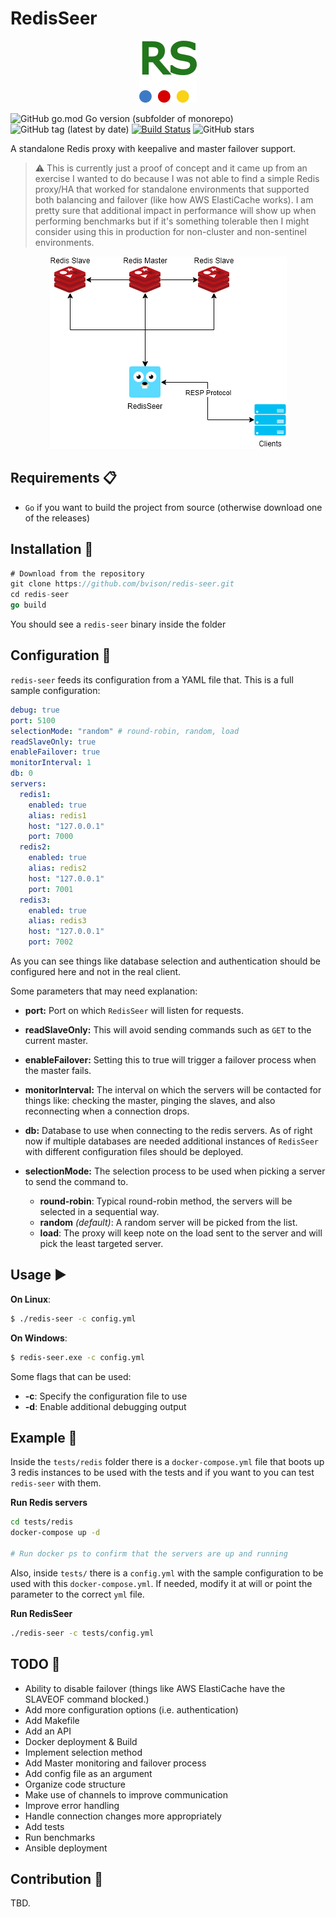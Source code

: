 # RedisSeer

<div style="text-align:center"><img src="./doc/logo.png"></div>

![GitHub go.mod Go version (subfolder of monorepo)](https://img.shields.io/github/go-mod/go-version/bvisonl/redis-seer) ![GitHub tag (latest by date)](https://img.shields.io/github/v/tag/bvisonl/redis-seer) [![Build Status](https://travis-ci.com/bvisonl/redis-seer.svg?token=HCrJv9pAbBM8v4eissjP&branch=master)](https://travis-ci.com/bvisonl/redis-seer) ![GitHub stars](https://img.shields.io/github/stars/bvisonl/redis-seer)

A standalone Redis proxy with keepalive and master failover support.

> :warning: This is currently just a proof of concept and it came up from an exercise I wanted to do because I was not able to find a simple Redis proxy/HA that worked for standalone environments that supported both balancing and failover (like how AWS ElastiCache works). I am pretty sure that additional impact in performance will show up when performing benchmarks but if it's something tolerable then I might consider using this in production for non-cluster and non-sentinel environments.

<div style="text-align:center"><img src="./doc/diagrams/redis-seer-sample.png"></div>

## Requirements :clipboard:

* `Go` if you want to build the project from source (otherwise download one of the releases)


## Installation :construction:
```go
# Download from the repository
git clone https://github.com/bvison/redis-seer.git
cd redis-seer
go build
```

You should see a `redis-seer` binary inside the folder

## Configuration :customs:

`redis-seer` feeds its configuration from a YAML file  that. This is a full sample configuration:

```yaml
debug: true
port: 5100
selectionMode: "random" # round-robin, random, load
readSlaveOnly: true
enableFailover: true
monitorInterval: 1
db: 0
servers:
  redis1:
    enabled: true
    alias: redis1
    host: "127.0.0.1"
    port: 7000
  redis2:
    enabled: true
    alias: redis2
    host: "127.0.0.1"
    port: 7001
  redis3:
    enabled: true
    alias: redis3
    host: "127.0.0.1"
    port: 7002
```

As you can see things like database selection and authentication should be configured here and not in the real client.

Some parameters that may need explanation:

* **port:** Port on which `RedisSeer` will listen for requests.

* **readSlaveOnly:** This will avoid sending commands such as `GET` to the current master.

* **enableFailover:** Setting this to true will trigger a failover process when the master fails.

* **monitorInterval:** The interval on which the servers will be contacted for things like: checking the master, pinging the slaves, and also reconnecting when a connection drops.

* **db:** Database to use when connecting to the redis servers. As of right now if multiple databases are needed additional instances of `RedisSeer` with different configuration files should be deployed.

* **selectionMode:** The selection process to be used when picking a server to send the command to.
    * **round-robin**: Typical round-robin method, the servers will be selected in a sequential way.
    * **random** *(default)*: A random server will be picked from the list.
    * **load**: The proxy will keep note on the load sent to the server and will pick the least targeted server.


## Usage :arrow_forward:

**On Linux**:
```bash
$ ./redis-seer -c config.yml
```
**On Windows**:
```bash
$ redis-seer.exe -c config.yml
```

Some flags that can be used:

* **-c**: Specify the configuration file to use
* **-d**: Enable additional debugging output

## Example :electric_plug:

Inside the `tests/redis` folder there is a `docker-compose.yml` file that boots up 3 redis instances to be used with the tests and if you want to you can test `redis-seer` with them.

**Run Redis servers**
```bash
cd tests/redis
docker-compose up -d

# Run docker ps to confirm that the servers are up and running
```

Also, inside `tests/` there is a `config.yml` with the sample configuration to be used with this `docker-compose.yml`. If needed, modify it at will or point the parameter to the correct `yml` file.


**Run RedisSeer**
```bash
./redis-seer -c tests/config.yml
```

## TODO :wrench:
* Ability to disable failover (things like AWS ElastiCache have the SLAVEOF command blocked.)
* Add more configuration options (i.e. authentication)
* Add Makefile
* Add an API
* Docker deployment & Build
* Implement selection method
* Add Master monitoring and failover process
* Add config file as an argument
* Organize code structure
* Make use of channels to improve communication
* Improve error handling
* Handle connection changes more appropriately
* Add tests
* Run benchmarks
* Ansible deployment

## Contribution :construction_worker:

TBD.

